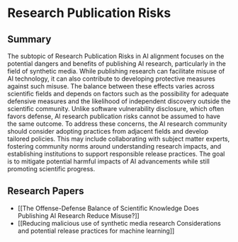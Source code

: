 # Research Publication Risks

## Summary
 The subtopic of Research Publication Risks in AI alignment focuses on the potential dangers and benefits of publishing AI research, particularly in the field of synthetic media. While publishing research can facilitate misuse of AI technology, it can also contribute to developing protective measures against such misuse. The balance between these effects varies across scientific fields and depends on factors such as the possibility for adequate defensive measures and the likelihood of independent discovery outside the scientific community. Unlike software vulnerability disclosure, which often favors defense, AI research publication risks cannot be assumed to have the same outcome. To address these concerns, the AI research community should consider adopting practices from adjacent fields and develop tailored policies. This may include collaborating with subject matter experts, fostering community norms around understanding research impacts, and establishing institutions to support responsible release practices. The goal is to mitigate potential harmful impacts of AI advancements while still promoting scientific progress.
## Research Papers

- [[The Offense-Defense Balance of Scientific Knowledge Does Publishing AI Research Reduce Misuse?]]
- [[Reducing malicious use of synthetic media research Considerations and potential release practices for machine learning]]
